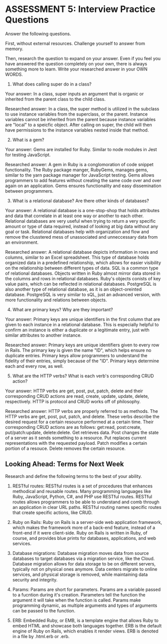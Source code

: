 # ASSESSMENT 5: Interview Practice Questions

Answer the following questions.

First, without external resources. Challenge yourself to answer from memory.

Then, research the question to expand on your answer. Even if you feel you have answered the question completely on your own, there is always something more to learn. Write your researched answer in your OWN WORDS.

1. What does calling super do in a class?

Your answer: In a class, super inputs an argument that is organic or inherited from the parent class to the child class. 

Researched answer: In a class, the super method is utilized in the subclass to use instance variables from the superclass, or the parent. Instance variables cannot be inherited from the parent because instance variables are "local" to a speicfic object. After calling on super, the child will then have permissions to the instance variables nested inside that method.

2. What is a gem?

Your answer: Gems are installed for Ruby. Similar to node modules in Jest for testing JavaScript. 

Researched answer: A gem in Ruby is a conglomoration of code snippet functionality. The Ruby package manger, RubyGems, manages gems, similar to the yarn package manager for JavaScript testing. Gems allows programmers to add features without creating the same code over and over again on an application. Gems ensures functionality and easy dissemination between programmers. 

3. What is a relational database? Are there other kinds of databases?

Your answer: A relational database is a one-stop-shop that holds attributes and data that correlate in at least one way or another to each other. Relational databases are very useful when trying to return a very specific amount or type of data required, instead of looking at big data without any goal or task. Relational databases help with organization and flow and remove the clusstered mess of unassociated and unneccessary data from an environment. 

Researched answer: A relational database depicts information in rows and columns, similar to an Excel spreadsheet. This type of database holds organized data in a predefined relationship, which allows for easier visibility on the relationship between different types of data. SQL is a common type of relational databases. Objects written in Ruby almost mirror data stored in the columns and rows in relational databases. Ruby's objects conists of key value pairs, which can be reflected in relational databases. PostgreSQL is also another type of relational database, as it is an object-oreinted database. PostgreSQL is very similar to sQL, just an advanced version, with more functionality and relations between objects.

4. What are primary keys? Why are they important?

Your answer: Primary keys are unique identifiers in the first column that are given to each instance in a relational database. This is especially helpful to confirm an instance is either a duplicate or a legitimate entry, just with similar attributes to another instance. 

Researched answer: Primary keys are unique identifiers given to every row in Rails. The primary key is given the name "ID", which helps ensure no duplicate entries. Primary keys allow programmers to understand the fidelity of their entries, simply because of the "ID". Primary keys determine each and every row, as well.

5. What are the HTTP verbs? What is each verb's corresponding CRUD action?

Your answer: HTTP verbs are get, post, put, patch, delete and their corresponding CRUD actions are read, create, update, update, delete, respectively. HTTP is protocol and CRUD works off of philosophy. 

Researched answer: HTTP verbs are properly referred to as methods. The HTTP verbs are get, post, put, patch, and delete. These verbs describe the desired request for a certain resource performed at a certain time. Their corresponding CRUD actions are as follows: get:read, post:create, put/patch:update, delete:delete. Get retrieves data. Post changes the state of a server as it sends something to a resource. Put replaces current representations with the requested payload. Patch modifies a certain portion of a resouce. Delete removes the certain resource.

## Looking Ahead: Terms for Next Week

Research and define the following terms to the best of your ability.

1. RESTful routes: RESTful routes is a set of procedures that enhances methodical and reusable routes. Many programming languages like Ruby, JavaScript, Python, C#, and PHP use RESTful routes. RESTful routes allows programmers to be able to understand and comb through an application in clear URL paths. RESTful routing names specific routes that create specific actions, like CRUD. 

2. Ruby on Rails: Ruby on Rails is a server-side web application framework, which makes the framework more of a back-end feature, instead of a front-end if it were client-side. Ruby on Rails is written in Ruby, of course, and provides blue prints for databases, applications, and web services. 

3. Database migrations: Database migration moves data from source databases to target databases via a migration service, like the Cloud. Database migration allows for data storage to be on different servers, typically not on physical ones anymore. Data centers migrate to online services, and physical storage is removed, while maintaining data security and integrity. 

4. Params: Params are short for parameters. Params are a variable passed to a fucntion during it's creation. Parameters tell the function the argument it will take when the function is called. Params make programming dynamic, as multiple arguments and types of arguments can be passed to the function.

5. ERB: Embedded Ruby, or EMB, is a template engine that allows Ruby to embed HTML and showcase both languages together. ERB is the default engine of Ruby on Rails, which enables it render views. ERB is denoted in a file by .html.erb or .erb. 
